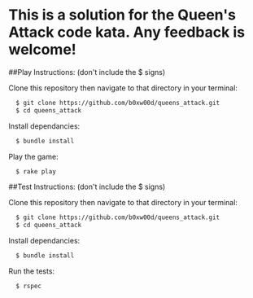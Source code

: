 
# This is a solution for the Queen's Attack code kata.  Any feedback is welcome!

##Play Instructions: (don't include the $ signs)

Clone this repository then navigate to that directory in your terminal:
```bash
  $ git clone https://github.com/b0xw00d/queens_attack.git
  $ cd queens_attack
```

Install dependancies:
```bash
  $ bundle install
```

Play the game:
```bash
  $ rake play
```

##Test Instructions: (don't include the $ signs)

Clone this repository then navigate to that directory in your terminal:
```bash
  $ git clone https://github.com/b0xw00d/queens_attack.git
  $ cd queens_attack
```

Install dependancies:
```bash
  $ bundle install
```

Run the tests:
```bash
  $ rspec
```
